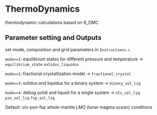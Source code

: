 # ThermoDynamics
thermodynamic calculations based on R_DMC

## Parameter setting and Outputs
set mode, composition and grid parameters in `Instructions.c`  

`mode==1`: equilibrium states for different pressure and temperature -> `equilibrium_state` `solidus_liquidus`  

`mode==2`: fractional crystallization model -> `fractional_crystal`  

`mode==3`: solidus and liquidus for a binary system -> `binary_sol_liq`   

`mode==4`: debug solidi and liquidi for a single system -> `olv_sol_liq` `pxn_sol_liq` `fsp_sol_liq`

Default: olv-pxn-fsp whole-mantle LMO (lunar magma ocean) conditions
